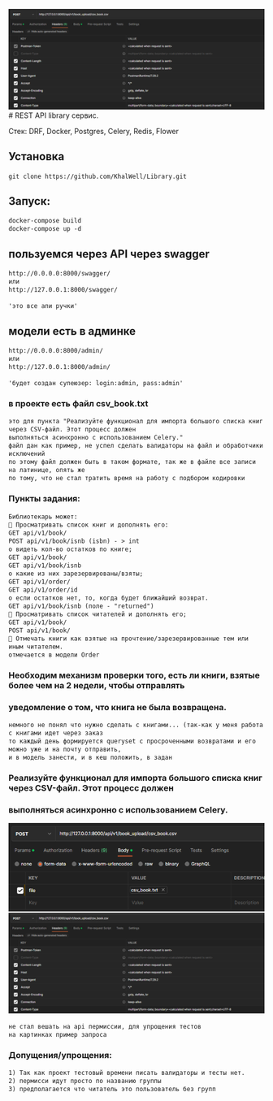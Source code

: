 ![img.png](readme_img/postman_headers.png)# REST API library сервис.

Стек: DRF, Docker, Postgres, Celery, Redis, Flower

## Установка
```
git clone https://github.com/KhalWell/Library.git
```
## Запуск:
```
docker-compose build
docker-compose up -d
```


## пользуемся через API через swagger

```
http://0.0.0.0:8000/swagger/
или
http://127.0.0.1:8000/swagger/

'это все апи ручки'
```
## модели есть в админке

```
http://0.0.0.0:8000/admin/
или
http://127.0.0.1:8000/admin/

'будет создан супеюзер: login:admin, pass:admin'
```
### в проекте есть файл csv_book.txt

```
это для пункта "Реализуйте функционал для импорта большого списка книг через CSV-файл. Этот процесс должен
выполняться асинхронно с использованием Celery."
файл дан как пример, не успел сделать валидаторы на файл и обработчики исключений
по этому файл должен быть в таком формате, так же в файле все записи на латинице, опять же
по тому, что не стал тратить время на работу с подбором кодировки
```

### Пункты задания:

```
Библиотекарь может:
 Просматривать список книг и дополнять его:
GET api/v1/book/
POST api/v1/book/isnb (isbn) - > int
o видеть кол-во остатков по книге;
GET api/v1/book/
GET api/v1/book/isnb
o какие из них зарезервированы/взяты;
GET api/v1/order/
GET api/v1/order/id
o если остатков нет, то, когда будет ближайший возврат.
GET api/v1/book/isnb (поле - "returned")
 Просматривать список читателей и дополнять его;
GET api/v1/book/
POST api/v1/book/
 Отмечать книги как взятые на прочтение/зарезервированные тем или иным читателем.
отмечается в модели Order
```

### Необходим механизм проверки того, есть ли книги, взятые более чем на 2 недели, чтобы отправлять
### уведомление о том, что книга не была возвращена.
```
немного не понял что нужно сделать с книгами... (так-как у меня работа с книгами идет через заказ
то каждый день формируется queryset c просроченными возвратами и его можно уже и на почту отправить,
и в модель занести, и в кеш положить, в задан
```

### Реализуйте функционал для импорта большого списка книг через CSV-файл. Этот процесс должен
### выполняться асинхронно с использованием Celery.
![img_1.png](readme_img/postman_send.png)
![img.png](readme_img/postman_headers.png)
```
не стал вешать на api пермиссии, для упрощения тестов
на картинках пример запроса
```

### Допущения/упрощения:
```
1) Так как проект тестовый времени писать валидаторы и тесты нет.
2) пермисси идут просто по названию группы
3) предполагается что читатель это пользователь без групп
```



